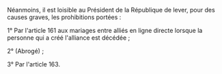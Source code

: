 Néanmoins, il est loisible au Président de la République de lever, pour des causes graves, les prohibitions portées :

1° Par l'article 161 aux mariages entre alliés en ligne directe lorsque la personne qui a créé l'alliance est décédée ;

2° (Abrogé) ;

3° Par l'article 163.
